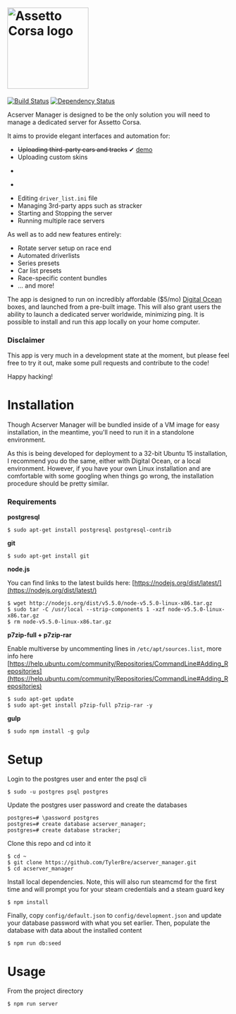 # [<img title="ac-logo" src="https://steamcdn-a.akamaihd.net/steamcommunity/public/images/apps/302550/6531e1aa4c9afb455b32a2323ab4ee57985fc93b.jpg" width="184px" alt="Assetto Corsa logo"/>](https://steamcdn-a.akamaihd.net/steamcommunity/public/images/apps/302550/6531e1aa4c9afb455b32a2323ab4ee57985fc93b.jpg)
[![Build Status](https://travis-ci.org/TylerBre/acserver_manager.svg?branch=master)](https://travis-ci.org/TylerBre/acserver_manager)
[![Dependency Status](https://gemnasium.com/TylerBre/acserver_manager.svg)](https://gemnasium.com/TylerBre/acserver_manager)

Acserver Manager is designed to be the only solution you will need to manage a dedicated server for Assetto Corsa.

It aims to provide elegant interfaces and automation for:
- ~~Uploading third-party cars and tracks~~ ✔ [demo](https://cl.ly/f6H5)
- Uploading custom skins
- ~~~Updating the Assetto Corsa Dedicated server app~~~ ✔ [demo](https://cl.ly/f6Pe)
- ~~~Editing ```server_cfg.ini``` file~~~ ✔ [demo](https://cl.ly/f6Kt)
- Editing ```driver_list.ini``` file
- Managing 3rd-party apps such as stracker
- Starting and Stopping the server
- Running multiple race servers

As well as to add new features entirely:
- Rotate server setup on race end
- Automated driverlists
- Series presets
- Car list presets
- Race-specific content bundles
- ... and more!

The app is designed to run on incredibly affordable ($5/mo) [Digital Ocean](https://www.digitalocean.com/) boxes, and launched from a pre-built image. This will also grant users the ability to launch a dedicated server worldwide, minimizing ping. It is possible to install and run this app locally on your home computer.

### Disclaimer
This app is very much in a development state at the moment, but please feel free to try it out, make some pull requests and contribute to the code!

Happy hacking!

# Installation

Though Acserver Manager will be bundled inside of a VM image for easy installation, in the meantime, you'll need to run it in a standolone environment.

As this is being developed for deployment to a 32-bit Ubuntu 15 installation, I recommend you do the same, either with Digital Ocean, or a local environment. However, if you have your own Linux installation and are comfortable with some googling when things go wrong, the installation procedure should be pretty similar.

### Requirements

<strong>postgresql</strong>
```
$ sudo apt-get install postgresql postgresql-contrib
```
<strong>git</strong>
```
$ sudo apt-get install git
```
<strong>node.js</strong>

You can find links to the latest builds here: [https://nodejs.org/dist/latest/](https://nodejs.org/dist/latest/)
```
$ wget http://nodejs.org/dist/v5.5.0/node-v5.5.0-linux-x86.tar.gz
$ sudo tar -C /usr/local --strip-components 1 -xzf node-v5.5.0-linux-x86.tar.gz
$ rm node-v5.5.0-linux-x86.tar.gz
```
<strong>p7zip-full + p7zip-rar</strong>

Enable multiverse by uncommenting lines in ```/etc/apt/sources.list```, more info here [https://help.ubuntu.com/community/Repositories/CommandLine#Adding_Repositories](https://help.ubuntu.com/community/Repositories/CommandLine#Adding_Repositories)
```
$ sudo apt-get update
$ sudo apt-get install p7zip-full p7zip-rar -y
```

<strong>gulp</strong>
```
$ sudo npm install -g gulp
```

# Setup

Login to the postgres user and enter the psql cli
```
$ sudo -u postgres psql postgres
```
Update the postgres user password and create the databases
```
postgres=# \password postgres
postgres=# create database acserver_manager;
postgres=# create database stracker;
```
Clone this repo and cd into it
```
$ cd ~
$ git clone https://github.com/TylerBre/acserver_manager.git
$ cd acserver_manager
```
Install local dependencies. Note, this will also run steamcmd for the first time and will prompt you for your steam credentials and a steam guard key
```
$ npm install
```
Finally, copy ```config/default.json``` to ```config/development.json``` and update your database password with what you set earlier. Then, populate the database with data about the installed content
```
$ npm run db:seed
```

# Usage
From the project directory
```
$ npm run server
```


